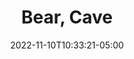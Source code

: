 ---
title: Bear, Cave
date: 2022-11-10T10:33:21-05:00
draft: false
layout: national_monster_card
monster_manual: basic

Name: Bear, Cave
Body_points: '40'
Strength_bonus: '6'
threshold: '5'
rips_from: Pin/Bind/Web
Descriptive Phrase: A big bear with thick brown fur
Type: Animal
APL: '4'
Movement: Wandering
Inteligence: Normal
Society: Family
Motivation: 
  - Hunger
armor: None
offensive_abilities: ''
defensive_abilities: ''
vulnerabilities: ''
spells: None
pyramid: None
rec_treasure: ''
notes: None
weapon_use: None
claws: 'Short/Long '
base_damage_call: Small Weapon - 4 Normal Short/Longsword - 5 Normal

at_death: Remains
healed_by: Healing
immune_to: Waylay 5
Protectives: None to Start
Zone: B

---